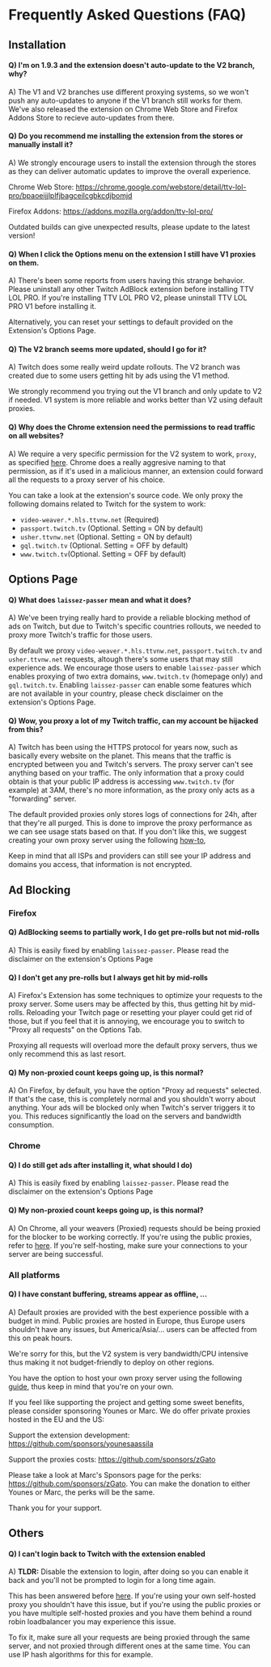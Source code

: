 # Frequently Asked Questions (FAQ)

## Installation

#### Q) I'm on 1.9.3 and the extension doesn't auto-update to the V2 branch, why?

A) The V1 and V2 branches use different proxying systems, so we won't push any auto-updates to anyone if the V1 branch still works for them. We've also released the extension on Chrome Web Store and Firefox Addons Store to recieve auto-updates from there.

#### Q) Do you recommend me installing the extension from the stores or manually install it?

A) We strongly encourage users to install the extension through the stores as they can deliver automatic updates to improve the overall experience.

Chrome Web Store: https://chrome.google.com/webstore/detail/ttv-lol-pro/bpaoeijjlplfjbagceilcgbkcdjbomjd

Firefox Addons: https://addons.mozilla.org/addon/ttv-lol-pro/

Outdated builds can give unexpected results, please update to the latest version!

#### Q) When I click the Options menu on the extension I still have V1 proxies on them.

A) There's been some reports from users having this strange behavior. Please uninstall any other Twitch AdBlock extension before installing TTV LOL PRO. If you're installing TTV LOL PRO V2, please uninstall TTV LOL PRO V1 before installing it.

Alternatively, you can reset your settings to default provided on the Extension's Options Page.

#### Q) The V2 branch seems more updated, should I go for it?

A) Twitch does some really weird update rollouts. The V2 branch was created due to some users getting hit by ads using the V1 method.

We strongly recommend you trying out the V1 branch and only update to V2 if needed. V1 system is more reliable and works better than V2 using default proxies.

#### Q) Why does the Chrome extension need the permissions to read traffic on all websites?

A) We require a very specific permission for the V2 system to work, `proxy`, as specified [here](src/manifest.chromium.json). Chrome does a really aggresive naming to that permission, as if it's used in a malicious manner, an extension could forward all the requests to a proxy server of his choice.

You can take a look at the extension's source code. We only proxy the following domains related to Twitch for the system to work:

- `video-weaver.*.hls.ttvnw.net` (Required)
- `passport.twitch.tv` (Optional. Setting = ON by default)
- `usher.ttvnw.net` (Optional. Setting = ON by default)
- `gql.twitch.tv` (Optional. Setting = OFF by default)
- `www.twitch.tv`(Optional. Setting = OFF by default)

## Options Page

#### Q) What does `laissez-passer` mean and what it does?

A) We've been trying really hard to provide a reliable blocking method of ads on Twitch, but due to Twitch's specific countries rollouts, we needed to proxy more Twitch's traffic for those users.

By default we proxy `video-weaver.*.hls.ttvnw.net`, `passport.twitch.tv` and `usher.ttvnw.net` requests, altough there's some users that may still experience ads. We encourage those users to enable `laissez-passer` which enables proxying of two extra domains, `www.twitch.tv` (homepage only) and `gql.twitch.tv`. Enabling `laissez-passer` can enable some features which are not available in your country, please check disclaimer on the extension's Options Page.

#### Q) Wow, you proxy a lot of my Twitch traffic, can my account be hijacked from this?

A) Twitch has been using the HTTPS protocol for years now, such as basically every website on the planet. This means that the traffic is encrypted between you and Twitch's servers. The proxy server can't see anything based on your traffic. The only information that a proxy could obtain is that your public IP address is accessing `www.twitch.tv` (for example) at 3AM, there's no more information, as the proxy only acts as a "forwarding" server.

The default provided proxies only stores logs of connections for 24h, after that they're all purged. This is done to improve the proxy performance as we can see usage stats based on that. If you don't like this, we suggest creating your own proxy server using the following [how-to](https://github.com/younesaassila/ttv-lol-pro/discussions/151),

Keep in mind that all ISPs and providers can still see your IP address and domains you access, that information is not encrypted.

## Ad Blocking

### Firefox

#### Q) AdBlocking seems to partially work, I do get pre-rolls but not mid-rolls

A) This is easily fixed by enabling `laissez-passer`. Please read the disclaimer on the extension's Options Page

#### Q) I don't get any pre-rolls but I always get hit by mid-rolls

A) Firefox's Extension has some techniques to optimize your requests to the proxy server. Some users may be affected by this, thus getting hit by mid-rolls. Reloading your Twitch page or resetting your player could get rid of those, but if you feel that it is annoying, we encourage you to switch to "Proxy all requests" on the Options Tab.

Proxying all requests will overload more the default proxy servers, thus we only recommend this as last resort.

#### Q) My non-proxied count keeps going up, is this normal?

A) On Firefox, by default, you have the option "Proxy ad requests" selected. If that's the case, this is completely normal and you shouldn't worry about anything. Your ads will be blocked only when Twitch's server triggers it to you. This reduces significantly the load on the servers and bandwidth consumption. 

### Chrome

#### Q) I do still get ads after installing it, what should I do)

A) This is easily fixed by enabling `laissez-passer`. Please read the disclaimer on the extension's Options Page

#### Q) My non-proxied count keeps going up, is this normal?

A) On Chrome, all your weavers (Proxied) requests should be being proxied for the blocker to be working correctly. If you're using the public proxies, refer to [here](#q-i-have-constant-buffering-streams-appear-as-offline-). If you're self-hosting, make sure your connections to your server are being successful.

### All platforms

#### Q) I have constant buffering, streams appear as offline, ...

A) Default proxies are provided with the best experience possible with a budget in mind. Public proxies are hosted in Europe, thus Europe users shouldn't have any issues, but America/Asia/... users can be affected from this on peak hours.

We're sorry for this, but the V2 system is very bandwidth/CPU intensive thus making it not budget-friendly to deploy on other regions.

You have the option to host your own proxy server using the following [guide](https://github.com/younesaassila/ttv-lol-pro/discussions/151), thus keep in mind that you're on your own.

If you feel like supporting the project and getting some sweet benefits, please consider sponsoring Younes or Marc. We do offer private proxies hosted in the EU and the US:

Support the extension development: https://github.com/sponsors/younesaassila

Support the proxies costs: https://github.com/sponsors/zGato

Please take a look at Marc's Sponsors page for the perks: https://github.com/sponsors/zGato. You can make the donation to either Younes or Marc, the perks will be the same.

Thank you for your support.

## Others

#### Q) I can't login back to Twitch with the extension enabled

A) **TLDR:** Disable the extension to login, after doing so you can enable it back and you'll not be prompted to login for a long time again.

This has been answered before [here](https://github.com/younesaassila/ttv-lol-pro/issues/198). If you're using your own self-hosted proxy you shouldn't have this issue, but if you're using the public proxies or you have multiple self-hosted proxies and you have them behind a round robin loadbalancer you may experience this issue. 

To fix it, make sure all your requests are being proxied through the same server, and not proxied through different ones at the same time. You can use IP hash algorithms for this for example.
